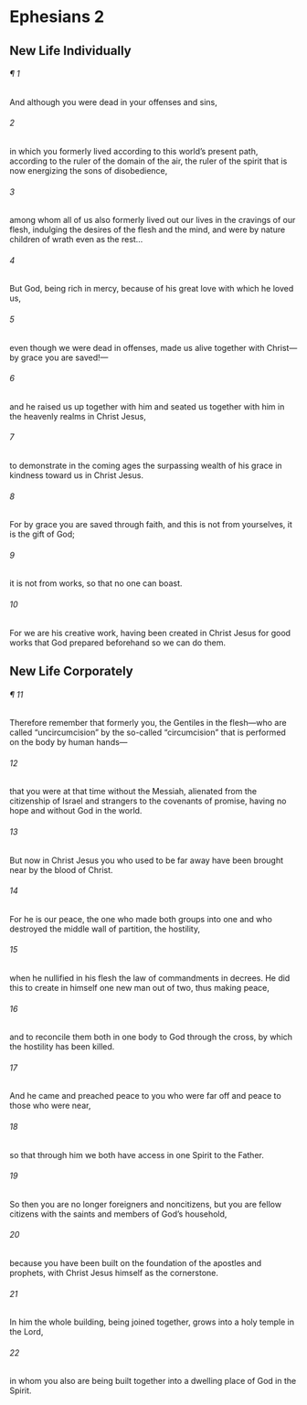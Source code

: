 # Ephesians 2
## New Life Individually
###### ¶ 1
And although you were dead in your offenses and sins,
###### 2
in which you formerly lived according to this world’s present path, according to the ruler of the domain of the air, the ruler of the spirit that is now energizing the sons of disobedience,
###### 3
among whom all of us also formerly lived out our lives in the cravings of our flesh, indulging the desires of the flesh and the mind, and were by nature children of wrath even as the rest…
###### 4
But God, being rich in mercy, because of his great love with which he loved us,
###### 5
even though we were dead in offenses, made us alive together with Christ—by grace you are saved!—
###### 6
and he raised us up together with him and seated us together with him in the heavenly realms in Christ Jesus,
###### 7
to demonstrate in the coming ages the surpassing wealth of his grace in kindness toward us in Christ Jesus.
###### 8
For by grace you are saved through faith, and this is not from yourselves, it is the gift of God;
###### 9
it is not from works, so that no one can boast.
###### 10
For we are his creative work, having been created in Christ Jesus for good works that God prepared beforehand so we can do them.
## New Life Corporately
###### ¶ 11
Therefore remember that formerly you, the Gentiles in the flesh—who are called “uncircumcision” by the so-called “circumcision” that is performed on the body by human hands—
###### 12
that you were at that time without the Messiah, alienated from the citizenship of Israel and strangers to the covenants of promise, having no hope and without God in the world.
###### 13
But now in Christ Jesus you who used to be far away have been brought near by the blood of Christ.
###### 14
For he is our peace, the one who made both groups into one and who destroyed the middle wall of partition, the hostility,
###### 15
when he nullified in his flesh the law of commandments in decrees. He did this to create in himself one new man out of two, thus making peace,
###### 16
and to reconcile them both in one body to God through the cross, by which the hostility has been killed.
###### 17
And he came and preached peace to you who were far off and peace to those who were near,
###### 18
so that through him we both have access in one Spirit to the Father.
###### 19
So then you are no longer foreigners and noncitizens, but you are fellow citizens with the saints and members of God’s household,
###### 20
because you have been built on the foundation of the apostles and prophets, with Christ Jesus himself as the cornerstone.
###### 21
In him the whole building, being joined together, grows into a holy temple in the Lord,
###### 22
in whom you also are being built together into a dwelling place of God in the Spirit.
